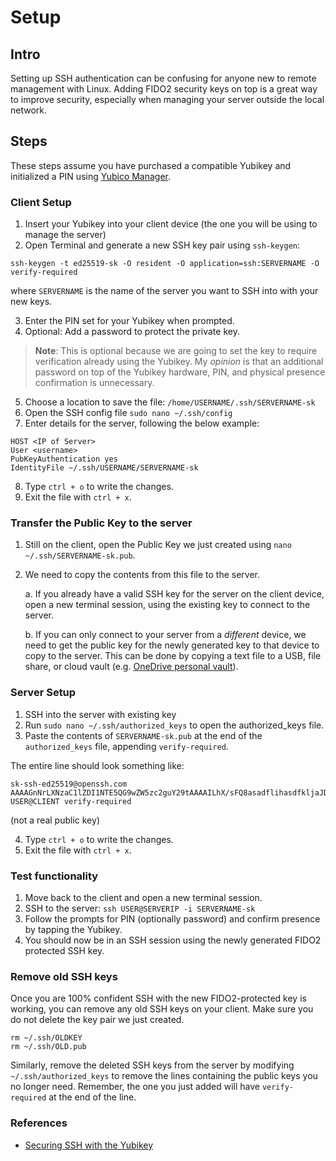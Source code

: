 # Setup
## Intro
Setting up SSH authentication can be confusing for anyone new to remote management with Linux. Adding FIDO2 security keys on top is a great way to improve security, especially when managing your server outside the local network.

## Steps
These steps assume you have purchased a compatible Yubikey and initialized a PIN using [Yubico Manager](https://www.yubico.com/support/download/yubikey-manager/).

### Client Setup
1. Insert your Yubikey into your client device (the one you will be using to manage the server)
2. Open Terminal and generate a new SSH key pair using `ssh-keygen`:
```
ssh-keygen -t ed25519-sk -O resident -O application=ssh:SERVERNAME -O verify-required
```
where `SERVERNAME` is the name of the server you want to SSH into with your new keys.

3. Enter the PIN set for your Yubikey when prompted.
4. Optional: Add a password to protect the private key.

> **Note**: This is optional because we are going to set the key to require verification already using the Yubikey. My *opinion* is that an additional password on top of the Yubikey hardware, PIN, and physical presence confirmation is unnecessary.

5. Choose a location to save the file: `/home/USERNAME/.ssh/SERVERNAME-sk` 
6. Open the SSH config file `sudo nano ~/.ssh/config`
7. Enter details for the server, following the below example:
```
HOST <IP of Server>
User <username>
PubKeyAuthentication yes
IdentityFile ~/.ssh/USERNAME/SERVERNAME-sk
```
8. Type `ctrl + o` to write the changes.
9. Exit the file with `ctrl + x`.

### Transfer the Public Key to the server
1. Still on the client, open the Public Key we just created using `nano ~/.ssh/SERVERNAME-sk.pub`.
2. We need to copy the contents from this file to the server.

    a. If you already have a valid SSH key for the server on the client device, open a new terminal session, using the existing key to connect to the server.
    
    b. If you can only connect to your server from a *different* device, we need to get the public key for the newly generated key to that device to copy to the server. This can be done by copying a text file to a USB, file share, or cloud vault (e.g. [OneDrive personal vault](https://www.microsoft.com/en-us/microsoft-365/onedrive/personal-vault)). 

### Server Setup
1. SSH into the server with existing key
2. Run `sudo nano ~/.ssh/authorized_keys` to open the authorized_keys file.
3. Paste the contents of `SERVERNAME-sk.pub` at the end of the `authorized_keys` file, appending `verify-required`.

The entire line should look something like:
```
sk-ssh-ed25519@openssh.com AAAAGnNrLXNzaC1lZDI1NTE5QG9wZW5zc2guY29tAAAAILhX/sFQ8asadflihasdfkljaJDAUDFNkdjfDpakjdfjdWwwMQ== USER@CLIENT verify-required
```
(not a real public key)

4. Type `ctrl + o` to write the changes.
5. Exit the file with `ctrl + x`.

### Test functionality
1. Move back to the client and open a new terminal session.
2. SSH to the server: `ssh USER@SERVERIP -i SERVERNAME-sk`
3. Follow the prompts for PIN (optionally password) and confirm presence by tapping the Yubikey.
4. You should now be in an SSH session using the newly generated FIDO2 protected SSH key.

### Remove old SSH keys
Once you are 100% confident SSH with the new FIDO2-protected key is working, you can remove any old SSH keys on your client. Make sure you do not delete the key pair we just created.

```
rm ~/.ssh/OLDKEY
rm ~/.ssh/OLD.pub
```

Similarly, remove the deleted SSH keys from the server by modifying `~/.ssh/authorized_keys` to remove the lines containing the public keys you no longer need. Remember, the one you just added will have `verify-required` at the end of the line.

### References
- [Securing SSH with the Yubikey](https://developers.yubico.com/SSH/)
